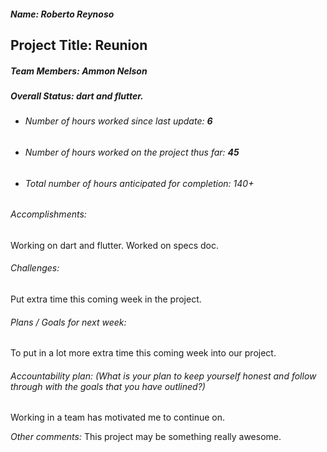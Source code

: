 ##### Name: Roberto Reynoso
## Project Title: Reunion

##### Team Members: Ammon Nelson

##### Overall Status: dart and flutter.

* ###### Number of hours worked since last update: **6**
* ###### Number of hours worked on the project thus far: **45**
* ###### Total number of hours anticipated for completion: 140+

###### Accomplishments:
Working on dart and flutter. Worked on specs doc.

###### Challenges:
Put extra time this coming week in the project.


###### Plans / Goals for next week:
To put in a lot more extra time this coming week into our project.



###### Accountability plan: (What is your plan to keep yourself honest and follow through with the goals that you have outlined?)
Working in a team has motivated me to continue on.

*Other comments:*
This project may be something really awesome.
